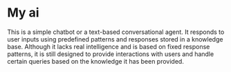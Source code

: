 # My ai
 This is a simple chatbot or a text-based conversational agent.
 It responds to user inputs using predefined patterns and responses stored in a knowledge base.
 Although it lacks real intelligence and is based on fixed response patterns, it is still designed to provide interactions with users and handle certain queries based on the knowledge it has been provided.



